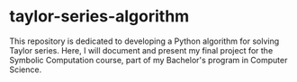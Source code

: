 # taylor-series-algorithm
This repository is dedicated to developing a Python algorithm for solving Taylor series. Here, I will document and present my final project for the Symbolic Computation course, part of my Bachelor's program in Computer Science.
